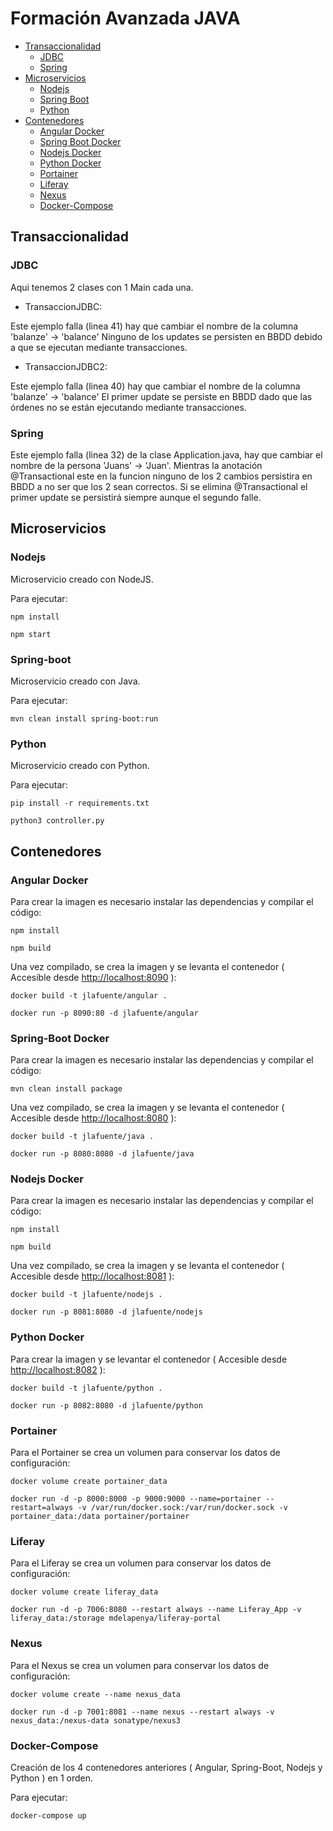 # Formación Avanzada JAVA

* [Transaccionalidad](#Transaccionalidad)
  * [JDBC](#JDBC)
  * [Spring](#Spring)
* [Microservicios](#Microservicios)
  * [Nodejs](#Nodejs)
  * [Spring Boot](#Spring-Boot)
  * [Python](#Python)
* [Contenedores](#installation)
  * [Angular Docker](#Angular-Docker)
  * [Spring Boot Docker](#Spring-Boot-Docker)
  * [Nodejs Docker](#Nodejs-Docker)
  * [Python Docker](#Python-Docker)
  * [Portainer](#Portainer)
  * [Liferay](#Liferay)
  * [Nexus](#Nexus)
  * [Docker-Compose](#Docker-Compose)

## Transaccionalidad

### JDBC

Aqui tenemos 2 clases con 1 Main cada una.

* TransaccionJDBC:

 Este ejemplo falla (linea 41) hay que cambiar el nombre de la columna 'balanze' -> 'balance' Ninguno de los updates se persisten en BBDD debido a que se ejecutan mediante transacciones.

* TransaccionJDBC2:

 Este ejemplo falla (linea 40) hay que cambiar el nombre de la columna 'balanze' -> 'balance' El primer update se persiste en BBDD dado que las órdenes no se están ejecutando mediante transacciones.

### Spring

Este ejemplo falla (linea 32) de la clase Application.java, hay que cambiar el nombre de la persona 'Juans' -> 'Juan'. Mientras la anotación @Transactional este en la funcion ninguno de los 2 cambios persistira en BBDD a no ser que los 2 sean correctos. Si se elimina @Transactional el primer update se persistirá siempre aunque el segundo falle.

## Microservicios

### Nodejs

Microservicio creado con NodeJS.

Para ejecutar:

`npm install`

`npm start`

### Spring-boot

Microservicio creado con Java.

Para ejecutar:

`mvn clean install spring-boot:run`

### Python

Microservicio creado con Python.

Para ejecutar:

`pip install -r requirements.txt`

`python3 controller.py`

## Contenedores

### Angular Docker

Para crear la imagen es necesario instalar las dependencias y compilar el código:

`npm install`

`npm build`

Una vez compilado, se crea la imagen y se levanta el contenedor ( Accesible desde <http://localhost:8090> ):

`docker build -t jlafuente/angular .`

`docker run -p 8090:80 -d jlafuente/angular`

### Spring-Boot Docker

Para crear la imagen es necesario instalar las dependencias y compilar el código:

`mvn clean install package`

Una vez compilado, se crea la imagen y se levanta el contenedor ( Accesible desde <http://localhost:8080> ):

`docker build -t jlafuente/java .`

`docker run -p 8080:8080 -d jlafuente/java`

### Nodejs Docker

Para crear la imagen es necesario instalar las dependencias y compilar el código:

`npm install`

`npm build`

Una vez compilado, se crea la imagen y se levanta el contenedor ( Accesible desde <http://localhost:8081> ):

`docker build -t jlafuente/nodejs .`

`docker run -p 8081:8080 -d jlafuente/nodejs`

### Python Docker

Para crear la imagen y se levantar el contenedor ( Accesible desde <http://localhost:8082> ):

`docker build -t jlafuente/python .`

`docker run -p 8082:8080 -d jlafuente/python`

### Portainer

Para el Portainer se crea un volumen para conservar los datos de configuración:

`docker volume create portainer_data`

`docker run -d -p 8000:8000 -p 9000:9000 --name=portainer --restart=always -v /var/run/docker.sock:/var/run/docker.sock -v portainer_data:/data portainer/portainer`

### Liferay

Para el Liferay se crea un volumen para conservar los datos de configuración:

`docker volume create liferay_data`

`docker run -d -p 7006:8080 --restart always --name Liferay_App -v liferay_data:/storage mdelapenya/liferay-portal`

### Nexus

Para el Nexus se crea un volumen para conservar los datos de configuración:

`docker volume create --name nexus_data`

`docker run -d -p 7001:8081 --name nexus --restart always -v nexus_data:/nexus-data sonatype/nexus3`

### Docker-Compose

Creación de los 4 contenedores anteriores ( Angular, Spring-Boot, Nodejs y Python ) en 1 orden.

Para ejecutar:

`docker-compose up`

